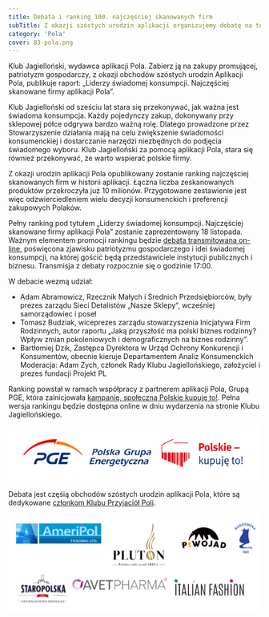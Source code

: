 ```yaml
---
title: Debata i ranking 100. najczęściej skanowanych firm
subTitle: Z okazji szóstych urodzin aplikacji organizujemy debatę na temat rankingu 100. najczęściej skanowanych firm.
category: 'Pola'
cover: 83-pola.png
---
```



Klub Jagielloński, wydawca aplikacji Pola. Zabierz ją na zakupy promującej, patriotyzm gospodarczy, z okazji obchodów szóstych urodzin Aplikacji Pola, publikuje raport: „Liderzy świadomej konsumpcji. Najczęściej skanowane firmy aplikacji Pola”. 

Klub Jagielloński od sześciu lat stara się przekonywać, jak ważna jest świadoma konsumpcja. Każdy pojedynczy zakup, dokonywany przy sklepowej półce odgrywa bardzo ważną rolę. Dlatego prowadzone przez Stowarzyszenie działania mają na celu zwiększenie świadomości konsumenckiej i dostarczanie narzędzi niezbędnych do podjęcia świadomego wyboru. Klub Jagielloński za pomocą aplikacji Pola, stara się również przekonywać, że warto wspierać polskie firmy.

Z okazji urodzin aplikacji Pola opublikowany zostanie ranking najczęściej skanowanych firm w historii aplikacji. Łączna liczba zeskanowanych produktów przekroczyła już 10 milionów. Przygotowane zestawienie jest więc odzwierciedleniem wielu decyzji konsumenckich i preferencji zakupowych Polaków.

Pełny ranking pod tytułem „Liderzy świadomej konsumpcji. Najczęściej skanowane firmy aplikacji Pola” zostanie zaprezentowany 18 listopada. Ważnym elementem promocji rankingu będzie [debata transmitowana on-line](https://www.facebook.com/events/601572124422768?acontext=%7B%22event_action_history%22%3A[%7B%22surface%22%3A%22page%22%7D]%7D), poświęcona zjawisku patriotyzmu gospodarczego i idei świadomej konsumpcji, na której gościć będą przedstawiciele instytucji publicznych i biznesu. Transmisja z debaty rozpocznie się o godzinie 17:00.

W debacie wezmą udział:
- Adam Abramowicz, Rzecznik Małych i Średnich Przedsiębiorców, były prezes zarządu Sieci Detalistów „Nasze Sklepy”, wcześniej samorządowiec i poseł
- Tomasz Budziak, wiceprezes zarządu stowarzyszenia Inicjatywa Firm Rodzinnych, autor raportu „Jaką przyszłość ma polski biznes rodzinny? Wpływ zmian pokoleniowych i demograficznych na biznes rodzinny”.
- Bartłomiej Dzik, Zastępca Dyrektora w Urząd Ochrony Konkurencji i Konsumentów, obecnie kieruje Departamentem Analiz Konsumenckich
Moderacja: Adam Zych, członek Rady Klubu Jagiellońskiego, założyciel i prezes fundacji Projekt PL

Ranking powstał w ramach współpracy z partnerem aplikacji Pola, Grupą PGE, która zainicjowała [kampanię, społeczną Polskie kupuję to!](https://polskiekupujeto.pl/). Pełna wersja rankingu będzie dostępna online w dniu wydarzenia na stronie Klubu Jagiellońskiego.

![](1.PNG)

Debata jest częśią obchodów szóstych urodzin aplikacji Pola, które są dedykowane [członkom Klubu Przyjaciół Poli](https://www.pola-app.pl/friends).

![](2.PNG)

